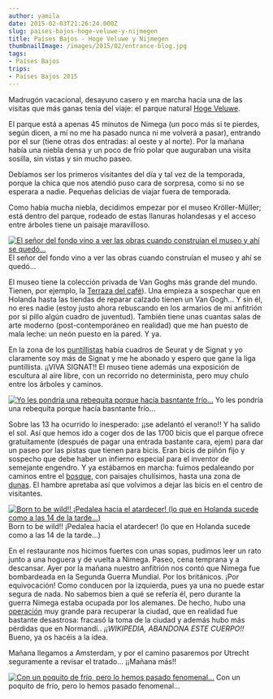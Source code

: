 ```yaml
---
author: yamila
date: 2015-02-03T21:26:24.000Z
slug: paises-bajos-hoge-veluwe-y-nijmegen
title: Países Bajos - Hoge Veluwe y Nijmegen
thumbnailImage: /images/2015/02/entrance-blog.jpg
tags:
- Países Bajos
trips:
- Países Bajos 2015
---
```



Madrugón vacacional, desayuno casero y en marcha hacia una de las visitas que más ganas tenía del viaje: el parque natural [Hoge Veluwe](http:/www.hogeveluwe.nl/en/14).

El parque está a apenas 45 minutos de Nimega (un poco más si te pierdes, según dicen, a mí no me ha pasado nunca ni me volverá a pasar), entrando por el sur (tiene otras dos entradas: al oeste y al norte). Por la mañana había una niebla densa y un poco de frío polar que auguraban una visita sosilla, sin vistas y sin mucho paseo.

Debíamos ser los primeros visitantes del día y tal vez de la temporada, porque la chica que nos atendió puso cara de sorpresa, como si no se esperara a nadie. Pequeñas delicias de viajar fuera de temporada.

Como había mucha niebla, decidimos empezar por el museo Kröller-Müller; está dentro del parque, rodeado de estas llanuras holandesas y el acceso entre árboles tiene un paisaje maravilloso.

[![El señor del fondo vino a ver las obras cuando construían el museo y ahí se quedó...](/images/2015/02/entrance-blog.jpg#small)](/images/2015/02/entrance-blog.jpg#full)
El señor del fondo vino a ver las obras cuando construían el museo y ahí se quedó…

El museo tiene la colección privada de Van Goghs más grande del mundo. Tienen, por ejemplo, la [Terraza del café](https:/www.google.com/search?q=la+noche+estrellada&espv=2&biw=1083&bih=535&source=lnms&tbm=isch&sa=X&ei=_TPRVMiQNMm4acXrgegN&ved=0CAYQ_AUoAQ#tbm=isch&q=Terraza+del+caf%C3%A9+de+la+Place+du+Forum&imgdii=_)). Una empieza a sospechar que en Holanda hasta las tiendas de reparar calzado tienen un Van Gogh… Y sin él, no eres nadie (estoy justo ahora rebuscando en los armarios de mi anfitrión por si pillo algún cuadro de juventud). También tiene unas cuantas salas de arte moderno (post-contemporáneo en realidad) que me han puesto de mala leche: un neón puesto en la pared. Y ya.

En la zona de los [puntillistas](https:/www.google.com/search?q=puntillistas&espv=2&biw=1083&bih=535&source=lnms&tbm=isch&sa=X&ei=pjPRVKOwCobzaunggqAL&ved=0CAYQ_AUoAQ) había cuadros de Seurat y de Signat y yo claramente soy más de Signat y me he abonado y espero que gane la liga puntillista. ¡¡VIVA SIGNAT!! El museo tiene además una exposición de escultura al aire libre, con un recorrido no determinista, pero muy chulo entre los árboles y caminos.

[![Yo les pondría una rebequita porque hacía basntante frío...](/images/2015/02/open_air_exposition-blog.jpg#small)](/images/2015/02/open_air_exposition-blog.jpg#full)
Yo les pondría una rebequita porque hacía basntante frío…

Sobre las 13 ha ocurrido lo inesperado: ¡¡se adelantó el verano!! Y ha salido el sol. Así que hemos ido a coger dos de las 1700 bicis que el parque ofrece gratuitamente (después de pagar una entrada bastante cara, ejem) para dar un paseo por las pistas que tienen para bicis. Eran bicis de piñón fijo y sospecho que debe haber un infierno especial para el inventor de semejante engendro. Y ya estábamos en marcha: fuimos pedaleando por caminos entre el [bosque](https:/www.google.com/search?q=la+noche+estrellada&espv=2&biw=1083&bih=535&source=lnms&tbm=isch&sa=X&ei=_TPRVMiQNMm4acXrgegN&ved=0CAYQ_AUoAQ#tbm=isch&q=bosque+Hoge+veluwe&imgdii=_), con paisajes chulísimos, hasta una zona de [dunas](https:/www.google.com/search?q=la+noche+estrellada&espv=2&biw=1083&bih=535&source=lnms&tbm=isch&sa=X&ei=_TPRVMiQNMm4acXrgegN&ved=0CAYQ_AUoAQ#tbm=isch&q=dunas+Hoge+veluwe&imgdii=_). El hambre apretaba así que volvimos a dejar las bicis en el centro de visitantes.

[![Born to be wild!! ¡Pedalea hacia el atardecer! (lo que en Holanda sucede como a las 14 de la tarde...)](/images/2015/02/born_to_be_wild-blog.jpg#small)](/images/2015/02/born_to_be_wild-blog.jpg#full)
Born to be wild!! ¡Pedalea hacia el atardecer! (lo que en Holanda sucede como a las 14 de la tarde…)

En el restaurante nos hicimos fuertes con unas sopas, pudimos leer un rato junto a una hoguera y de vuelta a Nimega. Paseo, cena temprana y a descansar. Ayer por la mañana nuestro anfitrión nos contó que Nimega fue bombardeada en la Segunda Guerra Mundial. Por los británicos. ¡Por equivocación! Como conducen por la izquierda, pues ya una no puede estar segura de nada. No sabemos bien a qué se refería él, pero durante la guerra Nimega estaba ocupada por los alemanes. De hecho, hubo una [operación](http:/en.wikipedia.org/wiki/Operation_Market_Garden) muy grande para recuperar la ciudad, que en realidad fue bastante desastrosa: fracasó la toma de la ciudad y además hubo más pérdidas que en Normandí.. *¡¡WIKIPEDIA, ABANDONA ESTE CUERPO!!* Bueno, ya os hacéis a la idea.

Mañana llegamos a Amsterdam, y por el camino pasaremos por Utrecht seguramente a revisar el tratado… ¡¡Mañana más!!

[![Con un poquito de frío, pero lo hemos pasado fenomenal...](/images/2015/02/selfie-blog.jpg#small)](/images/2015/02/selfie-blog.jpg#full)
Con un poquito de frío, pero lo hemos pasado fenomenal…


